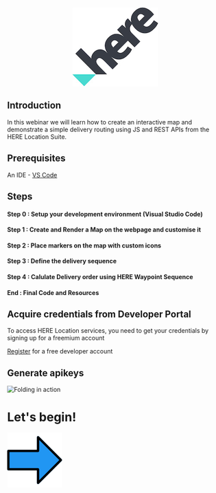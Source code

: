 <p align="center">
  <img src="https://github.com/vidhanbhonsle/Interactive-Map-Workshop/blob/master/img/HERE_Logo_2016_POS_sRGB200X183.jpg" />
</p>

## Introduction

In this webinar we will learn how to create an interactive map and demonstrate a simple delivery routing using JS and REST APIs from the HERE Location Suite.

## Prerequisites
An IDE - [VS Code](https://code.visualstudio.com/download)

## Steps
#### Step 0 : Setup your development environment (Visual Studio Code)
#### Step 1 : Create and Render a Map on the webpage and customise it
#### Step 2 : Place markers on the map with custom icons
#### Step 3 : Define the delivery sequence
#### Step 4 : Calulate Delivery order using HERE Waypoint Sequence
#### End    : Final Code and Resources

## Acquire credentials from Developer Portal 
To access HERE Location services, you need to get your credentials by signing up for a freemium account

[Register](https://her.is/devs) for a free developer account</br>

## Generate apikeys

![Folding in action](https://github.com/vidhanbhonsle/Interactive-Map-Workshop/blob/master/img/RegistrationGif.gif)

# Let's begin!

[![Foo](/img/next.png)](/Step0.md) 





